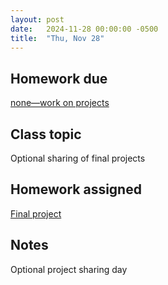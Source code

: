 ```yaml
---
layout: post
date:   2024-11-28 00:00:00 -0500
title:  "Thu, Nov 28"
---
```



## Homework due

[none—work on projects](/compositions/final)

## Class topic

Optional sharing of final projects

## Homework assigned

[Final project](/compositions/final)

## Notes

Optional project sharing day
